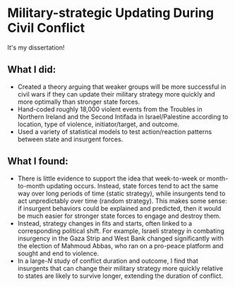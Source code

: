 # Military-strategic Updating During Civil Conflict

It's my dissertation!

## What I did:

* Created a theory arguing that weaker groups will be more successful in civil wars if they can update their military strategy more quickly and more optimally than stronger state forces.
* Hand-coded roughly 18,000 violent events from the Troubles in Northern Ireland and the Second Intifada in Israel/Palestine according to location, type of violence, initiator/target, and outcome.
* Used a variety of statistical models to test action/reaction patterns between state and insurgent forces.

## What I found:
* There is little evidence to support the idea that week-to-week or month-to-month updating occurs. Instead, state forces tend to act the same way over long periods of time (static strategy), while insurgents tend to act unpredictably over time (random strategy). This makes some sense: if insurgent behaviors could be explained and predicted, then it would be much easier for stronger state forces to engage and destroy them.
* Instead, strategy changes in fits and starts, often linked to a corresponding political shift. For example, Israeli strategy in combating insurgency in the Gaza Strip and West Bank changed significantly with the election of Mahmoud Abbas, who ran on a pro-peace platform and sought and end to violence.
* In a large-_N_ study of conflict duration and outcome, I find that insurgents that can change their military strategy more quickly relative to states are likely to survive longer, extending the duration of conflict.